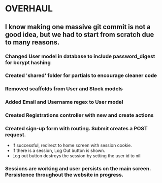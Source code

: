 # OVERHAUL

## I know making one massive git commit is not a good idea, but we had to start from scratch due to many reasons.

### Changed User model in database to include password_digest for bcrypt hashing

### Created 'shared' folder for partials to encourage cleaner code

### Removed scaffolds from User and Stock models

### Added Email and Username regex to User model

### Created Registrations controller with new and create actions

### Created sign-up form with routing. Submit creates a POST request. 
- If successful, redirect to home screen with session cookie.
- If there is a session, Log Out button is shown.
- Log out button destroys the session by setting the user id to nil

### Sessions are working and user persists on the main screen. Persistence throughout the website in progress.
